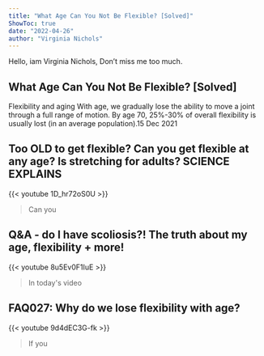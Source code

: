 ```yaml
---
title: "What Age Can You Not Be Flexible? [Solved]"
ShowToc: true 
date: "2022-04-26"
author: "Virginia Nichols" 
---
```


Hello, iam Virginia Nichols, Don’t miss me too much.
## What Age Can You Not Be Flexible? [Solved]
Flexibility and aging With age, we gradually lose the ability to move a joint through a full range of motion. By age 70, 25%-30% of overall flexibility is usually lost (in an average population).15 Dec 2021

## Too OLD to get flexible? Can you get flexible at any age? Is stretching for adults? SCIENCE EXPLAINS
{{< youtube 1D_hr72oS0U >}}
>Can you

## Q&A - do I have scoliosis?! The truth about my age, flexibility + more!
{{< youtube 8u5Ev0F1IuE >}}
>In today's video 

## FAQ027: Why do we lose flexibility with age?
{{< youtube 9d4dEC3G-fk >}}
>If you

